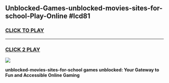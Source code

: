 
## Unblocked-Games-unblocked-movies-sites-for-school-Play-Online #lcd81
<h3>
<a href="https://news.freeplayer.one?title=unblocked-movies-sites-for-school&ref=3">CLICK TO PLAY</a></h3>
<hr>

<h3>
<a href="https://news.freeplayer.one?title=unblocked-movies-sites-for-school&ref=3">CLICK 2 PLAY</a>
  
</h3>

<a href="https://news.freeplayer.one?title=unblocked-movies-sites-for-school&ref=3"><img src="https://clearcache.store/games.png"></a>


**unblocked-movies-sites-for-school games unblocked: Your Gateway to Fun and Accessible Online Gaming**

